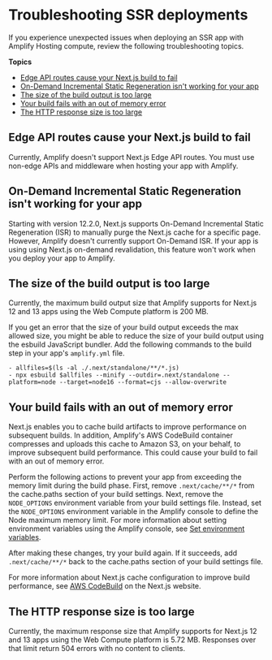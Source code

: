# Troubleshooting SSR deployments<a name="troubleshooting-ssr-deployment"></a>

If you experience unexpected issues when deploying an SSR app with Amplify Hosting compute, review the following troubleshooting topics\.

**Topics**
+ [Edge API routes cause your Next\.js build to fail](#nextjs-edge-API-route-not-supported)
+ [On\-Demand Incremental Static Regeneration isn't working for your app](#on-demand-isr-not-supported)
+ [The size of the build output is too large](#build-output-too-large)
+ [Your build fails with an out of memory error](#out-of-memory)
+ [The HTTP response size is too large](#http-response-size-too-large)

## Edge API routes cause your Next\.js build to fail<a name="nextjs-edge-API-route-not-supported"></a>

Currently, Amplify doesn't support Next\.js Edge API routes\. You must use non\-edge APIs and middleware when hosting your app with Amplify\.

## On\-Demand Incremental Static Regeneration isn't working for your app<a name="on-demand-isr-not-supported"></a>

Starting with version 12\.2\.0, Next\.js supports On\-Demand Incremental Static Regeneration \(ISR\) to manually purge the Next\.js cache for a specific page\. However, Amplify doesn't currently support On\-Demand ISR\. If your app is using using Next\.js on\-demand revalidation, this feature won't work when you deploy your app to Amplify\.

## The size of the build output is too large<a name="build-output-too-large"></a>

Currently, the maximum build output size that Amplify supports for Next\.js 12 and 13 apps using the Web Compute platform is 200 MB\.

If you get an error that the size of your build output exceeds the max allowed size, you might be able to reduce the size of your build output using the esbuild JavaScript bundler\. Add the following commands to the build step in your app's `amplify.yml` file\.

```
- allfiles=$(ls -al ./.next/standalone/**/*.js)
- npx esbuild $allfiles --minify --outdir=.next/standalone --platform=node --target=node16 --format=cjs --allow-overwrite
```

## Your build fails with an out of memory error<a name="out-of-memory"></a>

Next\.js enables you to cache build artifacts to improve performance on subsequent builds\. In addition, Amplify's AWS CodeBuild container compresses and uploads this cache to Amazon S3, on your behalf, to improve subsequent build performance\. This could cause your build to fail with an out of memory error\.

Perform the following actions to prevent your app from exceeding the memory limit during the build phase\. First, remove `.next/cache/**/*` from the cache\.paths section of your build settings\. Next, remove the `NODE_OPTIONS` environment variable from your build settings file\. Instead, set the `NODE_OPTIONS` environment variable in the Amplify console to define the Node maximum memory limit\. For more information about setting environment variables using the Amplify console, see [Set environment variables](environment-variables.md#setting-env-vars)\.

After making these changes, try your build again\. If it succeeds, add `.next/cache/**/*` back to the cache\.paths section of your build settings file\.

For more information about Next\.js cache configuration to improve build performance, see [AWS CodeBuild](https://nextjs.org/docs/advanced-features/ci-build-caching#aws-codebuild) on the Next\.js website\.

## The HTTP response size is too large<a name="http-response-size-too-large"></a>

Currently, the maximum response size that Amplify supports for Next\.js 12 and 13 apps using the Web Compute platform is 5\.72 MB\. Responses over that limit return 504 errors with no content to clients\.